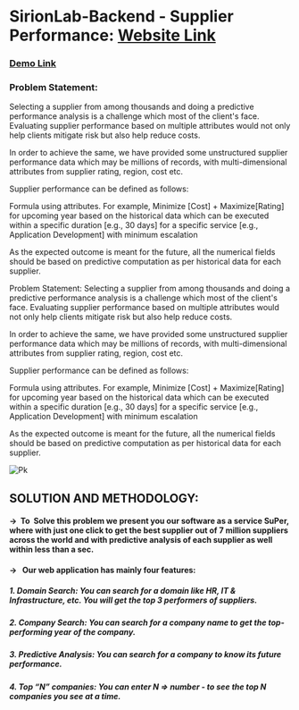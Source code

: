 # SirionLab-Backend - Supplier Performance: [Website Link](https://supper.netlify.app/)

### [Demo Link](https://www.youtube.com/watch?v=7FV2tm_gPM0)

### Problem Statement: 
Selecting a supplier from among thousands and doing a predictive performance analysis is a challenge which most of the client's face. Evaluating supplier performance based on multiple attributes would not only help clients mitigate risk but also help reduce costs. 

In order to achieve the same, we have provided some unstructured supplier performance data which may be millions of records, with multi-dimensional attributes from supplier rating, region, cost etc. 

Supplier performance can be defined as follows:

Formula using attributes. For example, Minimize [Cost] + Maximize[Rating] for upcoming year based on the historical data which can be executed within a specific duration [e.g., 30 days] for a specific service [e.g., Application Development] with minimum escalation 

As the expected outcome is meant for the future, all the numerical fields should be based on predictive computation as per historical data for each supplier.

Problem Statement: Selecting a supplier from among thousands and doing a predictive performance analysis is a challenge which most of the client's face. Evaluating supplier performance based on multiple attributes would not only help clients mitigate risk but also help reduce costs. 

In order to achieve the same, we have provided some unstructured supplier performance data which may be millions of records, with multi-dimensional attributes from supplier rating, region, cost etc. 

Supplier performance can be defined as follows:

Formula using attributes. For example, Minimize [Cost] + Maximize[Rating] for upcoming year based on the historical data which can be executed within a specific duration [e.g., 30 days] for a specific service [e.g., Application Development] with minimum escalation 

As the expected outcome is meant for the future, all the numerical fields should be based on predictive computation as per historical data for each supplier.

![Pk](https://user-images.githubusercontent.com/69640722/187020799-166d3bc9-706f-4ca3-b1fb-efd8f968d2c9.png)


## SOLUTION AND METHODOLOGY:

#### ->  To  Solve this problem we present you our software as a service SuPer, where with just one click to get the best supplier out of 7 million suppliers across the world and with predictive analysis of each supplier as well within less than a sec. 
#### ->   Our web application has mainly four features:
##### 1. Domain Search: You can search for a domain like HR, IT & Infrastructure, etc. You will get the top 3 performers of suppliers.
##### 2. Company Search: You can search for a company name to get the top-performing year of the company.
##### 3. Predictive Analysis: You can search for a company to know its future performance.
##### 4. Top “N” companies: You can enter N => number - to see the top N companies you see at a time.



